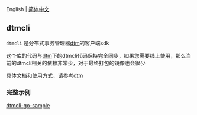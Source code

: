 English | [简体中文](./README-cn.md)

## dtmcli
`dtmcli` 是分布式事务管理器[dtm](https://github.com/dtm-labs/dtm)的客户端sdk

这个库的代码与[dtm](https://github.com/dtm-labs/dtm)下的dtmcli代码保持完全同步，如果您需要线上使用，那么当前的dtmcli相关的依赖非常少，对于最终打包的镜像也会很少

具体文档和使用方式，请参考[dtm](https://github.com/dtm-labs/dtm)

### 完整示例

[dtmcli-go-sample](https://github.com/dtm-labs/dtmcli-go-sample)

